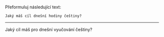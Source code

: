 Přeformuluj následující text:

```
Jaký máš cíl dnešní hodiny češtiny?
```

---

<!-- chatcmpl-749WZxspK8Clvm9ClutZ2VGYoRLHI -->

Jaký cíl máš pro dnešní vyučování češtiny?